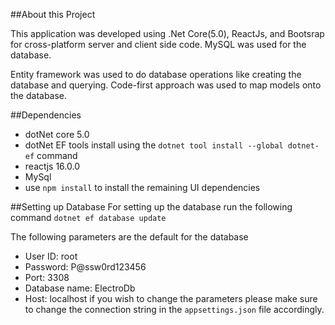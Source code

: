 ##About this Project

This application was developed using .Net Core(5.0), ReactJs, and Bootsrap for cross-platform server and client side code.
MySQL was used for the database.

Entity framework was used to do database operations like creating the database and querying.
Code-first approach was used to map models onto the database.

##Dependencies
- dotNet core 5.0
- dotNet EF tools install using the `dotnet tool install --global dotnet-ef` command
- reactjs 16.0.0
- MySql
- use `npm install` to install the remaining UI dependencies

##Setting up Database
For setting up the database run the following command `dotnet ef database update`

The following parameters are the default for the database
- User ID: root
- Password: P@ssw0rd123456
- Port: 3308
- Database name: ElectroDb
- Host: localhost
  if you wish to change the parameters please make sure to change the connection string in the `appsettings.json` file accordingly.

